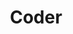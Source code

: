 ---
facebook: https://facebook.com/CoderHQ
git: https://github.com/cdr/code-server
instagram: https://instagram.com/coderhq
linkedin: https://linkedin.com/company/coderhq
logohandle: coder
sort: coder
title: Coder
twitter: https://x.com/coderhq
website: https://coder.com/
---
